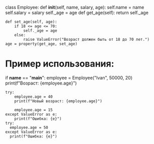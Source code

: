 class Employee:
    def __init__(self, name, salary, age):
        self.name = name
        self.salary = salary
        self._age = age 
    def get_age(self):
        return self._age

    def set_age(self, age):
        if 18 <= age <= 70:
            self._age = age
        else:
            raise ValueError("Возраст должен быть от 18 до 70 лет.") 
    age = property(get_age, set_age)


# Пример использования:
if __name__ == "__main__":
    employee = Employee("Ivan", 50000, 20)
    print(f"Возраст: {employee.age}")

    try:
        employee.age = 40 
        print(f"Новый возраст: {employee.age}")

        employee.age = 15  
    except ValueError as e:
        print(f"Ошибка: {e}") 
    try:
      employee.age = 50
    except ValueError as e:
      print(f"Ошибка: {e}")
